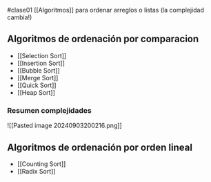 #clase01 
[[Algoritmos]] para ordenar arreglos o listas (la complejidad cambia!)

## Algoritmos de ordenación por comparacion

- [[Selection Sort]]
- [[Insertion Sort]]
- [[Bubble Sort]]
- [[Merge Sort]]
- [[Quick Sort]]
- [[Heap Sort]]
### Resumen complejidades

![[Pasted image 20240903200216.png]]

## Algoritmos de ordenación por orden lineal

- [[Counting Sort]]
- [[Radix Sort]]